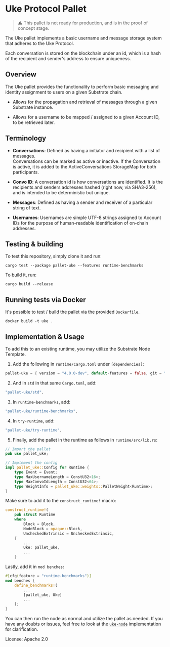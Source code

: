 # Uke Protocol Pallet
> :warning: This pallet is not ready for production, and is in the proof of concept stage.

The Uke pallet implements a basic username and message storage system that adheres to the Uke Protocol.

Each conversation is stored on the blockchain under an id, which is a hash of the recipient and sender's address to ensure uniqueness. 

## Overview

The Uke pallet provides the functionality to perform basic messaging and identity assignment to
users on a given Substrate chain.

- Allows for the propagation and retrieval of messages through a given Substrate instance.

- Allows for a username to be mapped / assigned to a given Account ID, to be retrieved later.

## Terminology

- **Conversations**: Defined as having a initiator and recipient with a list of messages.  
  Conversations can be marked as active or inactive. If the Conversation is active, it is
  added to the ActiveConversations StorageMap for both participants.

- **Convo ID**: A conversation id is how conversations are identified. It is the recipients and senders addresses hashed (right now, via SHA3-256), and is intended to be deterministic but unique.

- **Messages**: Defined as having a sender and receiver of a particular string of text.

- **Usernames**: Usernames are simple UTF-8 strings assigned to Account IDs for the purpose of human-readable identification
  of on-chain addresses.

## Testing & building

To test this repository, simply clone it and run:

```
cargo test --package pallet-uke --features runtime-benchmarks
```

To build it, run:

```
cargo build --release
```

## Running tests via Docker

It's possible to test / build the pallet via the provided `Dockerfile`.  
```
docker build -t uke .
```


## Implementation & Usage

To add this to an existing runtime, you may utilize the Substrate Node Template.

1.  Add the following in `runtime/Cargo.toml` under `[dependencies]`:

```rust
pallet-uke = { version = "4.0.0-dev", default-features = false, git = "https://github.com/Uke-Messaging/uke-pallet.git", branch = "main" }
```

2. And in `std` in that same `Cargo.toml`, add:

```rust
"pallet-uke/std",
```

3. In `runtime-benchmarks`, add:

```rust
"pallet-uke/runtime-benchmarks",
```

4. In `try-runtime`, add:

```rust
"pallet-uke/try-runtime",
```

5. Finally, add the pallet in the runtime as follows in `runtime/src/lib.rs`:

```rust
// Import the pallet
pub use pallet_uke;
```

```rust
// Implement the config
impl pallet_uke::Config for Runtime {
	type Event = Event;
	type MaxUsernameLength = ConstU32<16>;
	type MaxConvoIdLength = ConstU32<64>;
	type WeightInfo = pallet_uke::weights::PalletWeight<Runtime>;
}
```

Make sure to add it to the `construct_runtime!` macro:

```rust
construct_runtime!(
	pub struct Runtime
	where
		Block = Block,
		NodeBlock = opaque::Block,
		UncheckedExtrinsic = UncheckedExtrinsic,
	{
        ...
		Uke: pallet_uke,
        ...
    }
```

Lastly, add it in `mod benches`:

```rust
#[cfg(feature = "runtime-benchmarks")]
mod benches {
	define_benchmarks!(
        ...
		[pallet_uke, Uke]
        ...
	);
}
```

You can then run the node as normal and utilize the pallet as needed.  If you have any doubts or issues, feel free to look at the [`uke-node`](https://github.com/Uke-Messaging/uke-node) implementation for clarification.

License: Apache 2.0


